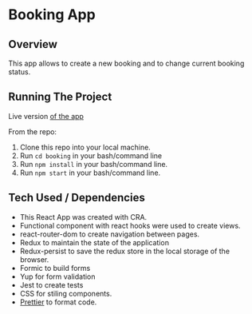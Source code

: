 # Booking App

## Overview

This app allows to create a new booking and to change current booking status.

## Running The Project

Live version
[of the app](https://booking-8a524.web.app/)

From the repo:

1. Clone this repo into your local machine.
2. Run `cd booking` in your bash/command line
3. Run `npm install` in your bash/command line.
4. Run `npm start` in your bash/command line.

## Tech Used / Dependencies

- This React App was created with CRA.
- Functional component with react hooks were used to create views.
- react-router-dom to create navigation between pages.
- Redux to maintain the state of the application
- Redux-persist to save the redux store in the local storage of the browser.
- Formic to build forms
- Yup for form validation
- Jest to create tests
- CSS for stiling components.
- [Prettier](https://www.npmjs.com/package/prettier) to format code.
